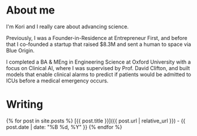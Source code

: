 <!-- Home page -->
# About me 
I'm Kori and I really care about advancing science. 

Previously, I was a Founder-in-Residence at Entrepreneur First, and before that I co-founded a startup that raised $8.3M and sent a human to space via Blue Origin.

I completed a BA & MEng in Engineering Science at Oxford University with a focus on Clinical AI, where I was supervised by Prof. David Clifton, and built models that enable clinical alarms to predict if patients would be admitted to ICUs before a medical emergency occurs.

# Writing
{% for post in site.posts %}
[{{ post.title }}]({{ post.url | relative_url }}) - {{ post.date | date: "%B %d, %Y" }}
{% endfor %}

<!-- # Blog posts I will wirte
- ClickSolve AI
- Once I move to SF, I wish to write a blog post about the multi-year journey it took me to get there. 
- BIG POST: Building a startup in a post-AGI world. 
- LessWrong POST: Write a post about interpretability for chain-of-thought models
- Write a post about SONAR models (which I believe is how Perplexity does their autocomplete) and how Cursor likely does auto-complete and their tab feature. Could also look at open-source versions like Continue to figure this out.  -->
